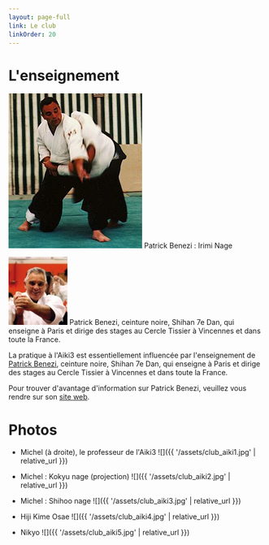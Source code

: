 ```yaml
---
layout: page-full
link: Le club
linkOrder: 20
---
```

# L'enseignement

![](/assets/club_benezi_photo.jpg) Patrick Benezi : Irimi Nage

![](/assets/club_benezi_portrait.jpg) Patrick Benezi, ceinture noire, Shihan 7e Dan, qui enseigne &agrave; Paris et dirige des stages au Cercle Tissier &agrave; Vincennes et dans toute la France.

La pratique à l'Aiki3 est essentiellement influencée par l'enseignement de [Patrick Benezi](http://www.aikido-benezi.com), ceinture noire, Shihan 7e Dan, qui enseigne à Paris et dirige des stages au Cercle Tissier à Vincennes et dans toute la France.

Pour trouver d'avantage d'information sur Patrick Benezi, veuillez vous rendre sur son [site web](http://www.aikido-benezi.com).

# Photos

- Michel (à droite), le professeur de l'Aiki3
![]({{ '/assets/club_aiki1.jpg' | relative_url }})

- Michel : Kokyu nage (projection)
![]({{ '/assets/club_aiki2.jpg' | relative_url }})

- Michel : Shihoo nage
![]({{ '/assets/club_aiki3.jpg' | relative_url }})

- Hiji Kime Osae
![]({{ '/assets/club_aiki4.jpg' | relative_url }})

- Nikyo
![]({{ '/assets/club_aiki5.jpg' | relative_url }})
